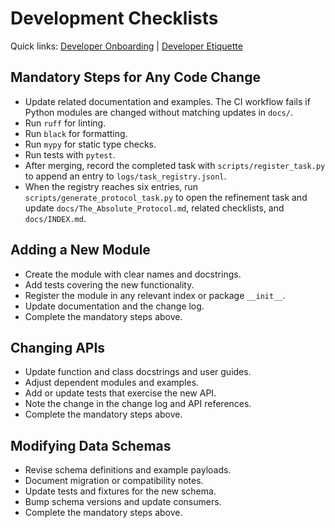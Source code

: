 # Development Checklists

Quick links: [Developer Onboarding](developer_onboarding.md) | [Developer Etiquette](developer_etiquette.md)

## Mandatory Steps for Any Code Change
- Update related documentation and examples. The CI workflow fails if Python modules are changed without matching updates in `docs/`.
- Run `ruff` for linting.
- Run `black` for formatting.
- Run `mypy` for static type checks.
- Run tests with `pytest`.
- After merging, record the completed task with `scripts/register_task.py` to
  append an entry to `logs/task_registry.jsonl`.
- When the registry reaches six entries, run `scripts/generate_protocol_task.py` to open the refinement task and update `docs/The_Absolute_Protocol.md`, related checklists, and `docs/INDEX.md`.

## Adding a New Module
- Create the module with clear names and docstrings.
- Add tests covering the new functionality.
- Register the module in any relevant index or package `__init__`.
- Update documentation and the change log.
- Complete the mandatory steps above.

## Changing APIs
- Update function and class docstrings and user guides.
- Adjust dependent modules and examples.
- Add or update tests that exercise the new API.
- Note the change in the change log and API references.
- Complete the mandatory steps above.

## Modifying Data Schemas
- Revise schema definitions and example payloads.
- Document migration or compatibility notes.
- Update tests and fixtures for the new schema.
- Bump schema versions and update consumers.
- Complete the mandatory steps above.
